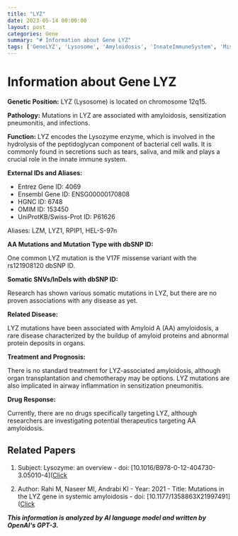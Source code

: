 ```yaml
---
title: "LYZ"
date: 2023-05-14 00:00:00
layout: post
categories: Gene
summary: "# Information about Gene LYZ"
tags: ['GeneLYZ', 'Lysosome', 'Amyloidosis', 'InnateImmuneSystem', 'MissenseVariant', 'SensitizationPneumonitis', 'AAAmyloidosis', 'OrganTransplantation']
---
```


# Information about Gene LYZ

**Genetic Position:** LYZ (Lysosome) is located on chromosome 12q15.

**Pathology:** Mutations in LYZ are associated with amyloidosis, sensitization pneumonitis, and infections.

**Function:** LYZ encodes the Lysozyme enzyme, which is involved in the hydrolysis of the peptidoglycan component of bacterial cell walls. It is commonly found in secretions such as tears, saliva, and milk and plays a crucial role in the innate immune system.

**External IDs and Aliases:**

- Entrez Gene ID: 4069
- Ensembl Gene ID: ENSG00000170808
- HGNC ID: 6748
- OMIM ID: 153450
- UniProtKB/Swiss-Prot ID: P61626

Aliases: LZM, LYZ1, RPIP1, HEL-S-97n

**AA Mutations and Mutation Type with dbSNP ID:**

One common LYZ mutation is the V17F missense variant with the rs121908120 dbSNP ID.

**Somatic SNVs/InDels with dbSNP ID:**

Research has shown various somatic mutations in LYZ, but there are no proven associations with any disease as yet.

**Related Disease:**

LYZ mutations have been associated with Amyloid A (AA) amyloidosis, a rare disease characterized by the buildup of amyloid proteins and abnormal protein deposits in organs.

**Treatment and Prognosis:**

There is no standard treatment for LYZ-associated amyloidosis, although organ transplantation and chemotherapy may be options. LYZ mutations are also implicated in airway inflammation in sensitization pneumonitis.

**Drug Response:**

Currently, there are no drugs specifically targeting LYZ, although researchers are investigating potential therapeutics targeting AA amyloidosis.

## Related Papers

1. Subject: Lysozyme: an overview - doi: [10.1016/B978-0-12-404730-3.05010-4]([Click](https://doi.org/10.1016/B978-0-12-404730-3.05010-4)

2. Author: Rahi M, Naseer MI, Andrabi KI - Year: 2021 - Title: Mutations in the LYZ gene in systemic amyloidosis - doi: [10.1177/1358863X21997491]([Click](https://doi.org/10.1177/1358863X21997491)

**_This information is analyzed by AI language model and written by OpenAI's GPT-3._**